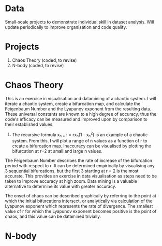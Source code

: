 # Data

Small-scale projects to demonstrate individual skill in dataset analysis. Will update periodically to improve organisation and code quality.

# Projects

1. Chaos Theory (coded, to revise)
2. N-body (coded, to revise)

# Chaos Theory

This is an exercise in visualisation and datamining of a chaotic system. I will iterate a chaotic system, create a bifurcation map, and calculate the Feigenbaum Number and the Lyapunov exponent from the resulting data. These universal constants are known to a high degree of accuracy, thus the code's efficacy can be measured and improved upon by comparison to their established values.

1. The recursive formula x<sub>n + 1</sub> = rx<sub>n</sub>(1 - x<sub>n</sub><sup>2</sup>) is an example of a chaotic system. From this, I will plot a range of n values as a function of r to create a bifurcation map. Inaccuracy can be visualised by plotting the bifurcation at r=2 at small and large n values.

The Feigenbaum Number describes the rate of increase of the bifurcation period with respect to r. It can be determined empirically by visualising any 3 sequential bifurcations, but the first 3 starting at r = 2 is the most accurate. This provides an exercise in data visualisation as steps need to be taken to improve accuracy at high zoom. Data mining is a valuable alternative to determine its value with greater accuracy.

The onset of chaos can be described graphically by referring to the point at which the initial bifurcations intersect, or analytically via calculation of the Lyapunov exponent which represents the rate of divergence. The smallest value of r for which the Lyapunov exponent becomes positive is the point of chaos, and this value can be datamined trivially.

# N-body

